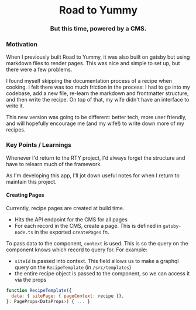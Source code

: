 <h1 align="center">
  Road to Yummy
</h1>
<h3 align="center">
  But this time, powered by a CMS.
</h3>

### Motivation

When I previously built Road to Yummy, it was also built on gatsby but using markdown files to render pages. This was nice and simple to set up, but there were a few problems.

I found myself skipping the documentation process of a recipe when cooking. I felt there was too much friction in the process: I had to go into my codebase, add a new file, re-learn the markdown and frontmatter structure, and then write the recipe. On top of that, my wife didn't have an interface to write it.

This new version was going to be different: better tech, more user friendly, and will hopefully encourage me (and my wife!) to write down more of my recipes.

### Key Points / Learnings

Whenever I'd return to the RTY project, I'd always forget the structure and have to relearn much of the framework.

As I'm developing this app, I'll jot down useful notes for when I return to maintain this project.

#### Creating Pages

Currently, recipe pages are created at build time.

- Hits the API endpoint for the CMS for all pages
- For each record in the CMS, create a page. This is defined in `gatsby-node.ts` in the exported `createPages` fn.

To pass data to the component, `context` is used. This is so the query on the component knows which record to query for. For example:

- `siteId` is passed into context. This field allows us to make a graphql query on the `RecipeTemplate` (in `/src/templates`)
- the entire recipe object is passed to the component, so we can access it via the props

```js
function RecipeTemplate({
  data: { sitePage: { pageContext: recipe }},
}: PageProps<DataProps>) { ... }
```
